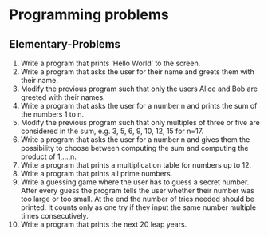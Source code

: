 # Programming problems

## Elementary-Problems
1. Write a program that prints ‘Hello World’ to the screen.
2. Write a program that asks the user for their name and greets them with their name.
3. Modify the previous program such that only the users Alice and Bob are greeted with their names.
4. Write a program that asks the user for a number n and prints the sum of the numbers 1 to n.
5. Modify the previous program such that only multiples of three or five are considered in the sum, e.g. 3, 5, 6, 9, 10, 12, 15 for n=17.
6. Write a program that asks the user for a number n and gives them the possibility to choose between computing the sum and computing the      product of 1,…,n.
7. Write a program that prints a multiplication table for numbers up to 12.
8. Write a program that prints all prime numbers.
9. Write a guessing game where the user has to guess a secret number. After every guess the program tells the user whether their number was    too large or too small. At the end the number of tries needed should be printed. It counts only as one try if they input the same number    multiple times consecutively.
10. Write a program that prints the next 20 leap years.
